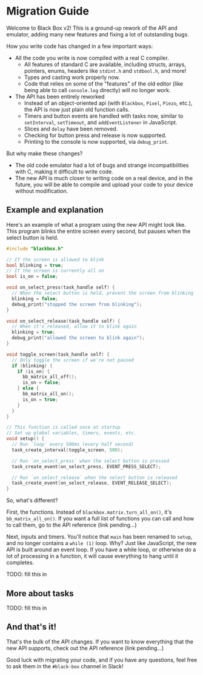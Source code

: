 # Migration Guide

Welcome to Black Box v2! This is a ground-up rework of the API and emulator, adding many new features and fixing a lot of outstanding bugs.

How you write code has changed in a few important ways:
- All the code you write is now compiled with a real C compiler.
    - All features of standard C are available, including structs, arrays, pointers, enums, headers like `stdint.h` and `stdbool.h`, and more!
    - Types and casting work properly now.
    - Code that relies on some of the "features" of the old editor (like being able to call `console.log` directly) will no longer work.
- The API has been entirely reworked
    - Instead of an object-oriented api (with `Blackbox`, `Pixel`, `Piezo`, etc.), the API is now just plain old function calls.
    - Timers and button events are handled with tasks now, similar to `setInterval`, `setTimeout`, and `addEventListener` in JavaScript.
    - Slices and `delay` have been removed.
    - Checking for button press and release is now supported.
    - Printing to the console is now supported, via `debug_print`.

But why make these changes?
- The old code emulator had a lot of bugs and strange incompatibilities with C, making it difficult to write code.
- The new API is much closer to writing code on a real device, and in the future, you will be able to compile and upload your code to your device without modification.

## Example and explanation

Here's an example of what a program using the new API might look like. This program blinks the entire screen every second, but pauses when the select button is held.

```c
#include "blackbox.h"

// If the screen is allowed to blink
bool blinking = true;
// If the screen is currently all on
bool is_on = false;

void on_select_press(task_handle self) {
  // When the select button is held, prevent the screen from blinking
  blinking = false;
  debug_print("stopped the screen from blinking");
}

void on_select_release(task_handle self) {
  // When it's released, allow it to blink again
  blinking = true;
  debug_print("allowed the screen to blink again");
}

void toggle_screen(task_handle self) {
  // Only toggle the screen if we're not paused
  if (blinking) {
    if (is_on) {
      bb_matrix_all_off();
      is_on = false;
    } else {
      bb_matrix_all_on();
      is_on = true;
    }
  }
}

// This function is called once at startup
// Set up global variables, timers, events, etc.
void setup() {
  // Run `loop` every 500ms (every half second)
  task_create_interval(toggle_screen, 500);

  // Run `on_select_press` when the select button is pressed
  task_create_event(on_select_press, EVENT_PRESS_SELECT);

  // Run `on_select_release` when the select button is released
  task_create_event(on_select_release, EVENT_RELEASE_SELECT);
}
```

So, what's different?

First, the functions. Instead of `blackbox.matrix.turn_all_on()`, it's `bb_matrix_all_on()`. If you want a full list of functions you can call and how to call them, go to the API reference (link pending...)

Next, inputs and timers. You'll notice that `main` has been renamed to `setup`, and no longer contains a `while (1)` loop. Why? Just like JavaScript, the new API is built around an event loop. If you have a while loop, or otherwise do a lot of processing in a function, it will cause everything to hang until it completes. 

TODO: fill this in

## More about tasks

TODO: fill this in

## And that's it!

That's the bulk of the API changes. If you want to know everything that the new API supports, check out the API reference (link pending...)

Good luck with migrating your code, and if you have any questions, feel free to ask them in the `#black-box` channel in Slack!
